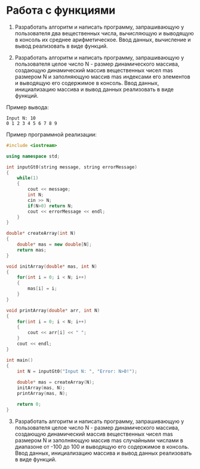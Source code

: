 # Работа с функциями

1. Разработать алгоритм и написать программу, запрашивающую у пользователя два вещественных числа, вычисляющую и выводящую в консоль их среднее арифметическое. Ввод данных, вычисление и вывод реализовать в виде функций.

2. Разработать алгоритм и написать программу, запрашивающую у пользователя целое число N - размер динамического массива, создающую динамический массив вещественных чисел mas размером N и заполняющую массив mas индексами его элементов и выводящую его содержимое в консоль. Ввод данных, инициализацию массива и вывод данных реализовать в виде функций.

Пример вывода:
```
Input N: 10
0 1 2 3 4 5 6 7 8 9
```

Пример программной реализации:
```c++
#include <iostream>

using namespace std;

int inputGt0(string message, string errorMessage)
{
    while(1)
    {
        cout << message;
        int N;
        cin >> N;
        if(N>0) return N;
        cout << errorMessage << endl;
    }
}

double* createArray(int N)
{
    double* mas = new double[N];
    return mas;
}

void initArray(double* mas, int N)
{
    for(int i = 0; i < N; i++)
    {
        mas[i] = i;
    }
}

void printArray(double* arr, int N)
{
    for(int i = 0; i < N; i++)
    {
        cout << arr[i] << " ";
    }
    cout << endl;
}

int main()
{
    int N = inputGt0("Input N: ", "Error: N>0!");
    
    double* mas = createArray(N);
    initArray(mas, N);
    printArray(mas, N);

    return 0;
}
```

3. Разработать алгоритм и написать программу, запрашивающую у пользователя целое число N - размер динамического массива, создающую динамический массив вещественных чисел mas размером N и заполняющую массив mas случайными числами в диапазоне от -100 до 100 и выводящую его содержимое в консоль. Ввод данных, инициализацию массива и вывод данных реализовать в виде функций.

